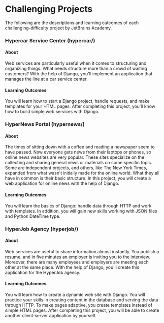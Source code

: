 # Challenging Projects

The following are the descriptions and learning outcomes of each challenging-difficulty project by JetBrains Academy.

### Hypercar Service Center (hypercar/)
#### About
Web services are particularly useful when it comes to structuring and organizing things. What needs structure more than a crowd of waiting customers? With the help of Django, you'll implement an application that manages the line at a car service center.
#### Learning Outcomes
You will learn how to start a Django project, handle requests, and make templates for your HTML pages. After completing this project, you'll know how to build simple web services with Django.

### HyperNews Portal (hypernews/)
#### About
The times of sitting down with a coffee and reading a newspaper seem to have passed. Now everyone gets news from their laptops or phones, so online news websites are very popular. These sites specialize on the collecting and sharing general news or materials on some specific topic. Some are independent projects, and others, like The New York Times, expanded from what wasn't initially made for the online world. What they all have in common is their basic structure. In this project, you will create a web application for online news with the help of Django.
#### Learning Outcomes
You will learn the basics of Django: handle data through HTTP and work with templates. In addition, you will gain new skills working with JSON files and Python DateTime type.

### HyperJob Agency (hyperjob/)
#### About
Web services are useful to share information almost instantly. You publish a resume, and in five minutes an employer is inviting you to the interview. Moreover, there are many employees and employers are meeting each other at the same place. With the help of Django, you'll create this application for the HyperJob agency.
#### Learning Outcomes
You will learn how to create a dynamic web site with Django. You will practice your skills in creating content in the database and serving the data through HTTP. To make pages adaptive, you create templates instead of simple HTML pages. After completing this project, you will be able to create another client-server application by yourself.
